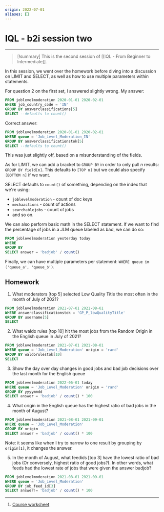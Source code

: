 ```yaml
---
origin: 2022-07-01
aliases: []
---
```

# IQL - b2i session two
---
> [!summary]
> This is the second session of [[IQL - From Beginner to Intermediate]].

In this session, we went over the homework before diving into a discussion on LIMIT and SELECT, as well as how to use multiple parameters within statements. 

For question 2 on the first set, I answered slightly wrong. My answer:

```sql
FROM joblevelmoderation 2020-01-01 2020-02-01
WHERE job_country_code = 'IN'
GROUP BY answerclassifications[5]
SELECT --defaults to count()
```

Correct answer: 

```sql
FROM joblevelmoderation 2020-01-01 2020-02-01
WHERE queue = 'Job_Level_Moderation_IN' 
GROUP BY answerclassificationstok[5]
SELECT --defaults to count()
```

This was just slightly off, based on a misunderstanding of the fields.

As for LIMIT, we can add a bracket to `GROUP BY` in order to only pull $n$ results: `GROUP BY field[n]`. This defaults to `[TOP n]` but we could also specify `[BOTTOM n]` if we want.

SELECT defaults to `count()` of something, depending on the index that we're using:

- `joblevelmoderation` - count of doc keys
- `mechaactions` - count of actions
- `searchablejobs` - count of jobs
- and so on.

We can also perform basic math in the SELECT statement. If we want to find the percentage of jobs in a JLM queue labeled as bad, we can do so:

```sql
FROM joblevelmoderation yesterday today
WHERE 
GROUP BY 
SELECT answer = 'badjob' / count()
```

Finally, we can have multiple parameters per statement: `WHERE queue in ('queue_a', 'queue_b')`. 

## Homework
1. What moderators [top 5] selected Low Quality Title the most often in the month of July of 2021?

```sql
FROM joblevelmoderation 2021-07-01 2021-08-01
WHERE answerclassificationstok = 'GP_P_lowQualityTitle'
GROUP BY username[5]
SELECT 
```

2. What waldo rules [top 10] hit the most jobs from the Random Origin in the English queue in July of 2021?

```sql
FROM joblevelmoderation 2021-07-01 2021-08-01
WHERE queue = 'Job_Level_Moderation' origin = 'rand'
GROUP BY waldorulestok[10]
SELECT 
```

3. Show the day over day changes in good jobs and bad job decisions over the last month for the English queue

```sql
FROM joblevelmoderation 2022-06-01 today
WHERE queue = 'Job_Level_Moderation' origin = 'rand' 
GROUP BY yyyymmdd
SELECT answer = 'badjob' / count() * 100
```

4. What origin in the English queue has the highest ratio of bad jobs in the month of August?

```sql
FROM joblevelmoderation 2021-08-01 2021-09-01
WHERE queue = 'Job_Level_Moderation' 
GROUP BY origin
SELECT answer = 'badjob' / count() * 100
```

Note: it seems like when I try to narrow to one result by grouping by `origin[1]`, it changes the answer.

5. In the month of August, what feedids [top 3] have the lowest ratio of bad jobs (Or conversely, highest ratio of good jobs?). In other words, what feeds had the lowest rate of jobs that were given the answer badjob?

```sql
FROM joblevelmoderation 2021-08-01 2021-09-01
WHERE queue = 'Job_Level_Moderation' 
GROUP BY job_feed_id[3]
SELECT answer!= 'badjob' / count() * 100
```

---
1. [Course worksheet](https://docs.google.com/document/d/1QbP4A4yuJv3gLm7A-FilTJfdP0ADSWo8RzySDitO-KA/edit)